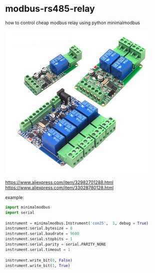 # modbus-rs485-relay
how to control cheap modbus relay using python minimalmodbus

![alt text](modbus-rtu-rs485-relay.png)

https://www.aliexpress.com/item/32982701288.html
https://www.aliexpress.com/item/33028780128.html

example:

```python
import minimalmodbus
import serial

instrument = minimalmodbus.Instrument('com25',  1, debug = True)
instrument.serial.bytesize = 8
instrument.serial.baudrate = 9600
instrument.serial.stopbits = 1
instrument.serial.parity = serial.PARITY_NONE
instrument.serial.timeout = 1

instrument.write_bit(0, False)
instrument.write_bit(1, True)
```
